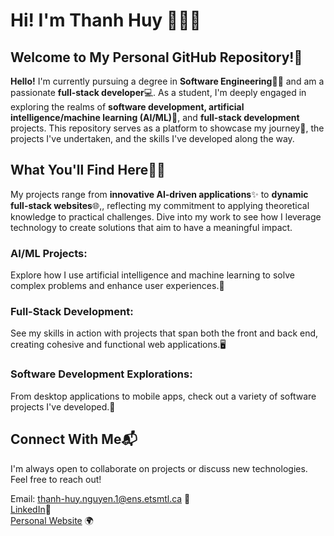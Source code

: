 # Hi! I'm Thanh Huy 🧙🏽‍♂️
## Welcome to My Personal GitHub Repository!🎉

**Hello!** I'm currently pursuing a degree in **Software Engineering**👨‍💻 and am a passionate **full-stack developer**💻. As a student, I'm deeply engaged in exploring the realms of **software development, artificial intelligence/machine learning (AI/ML)**🤖, and **full-stack development** projects. This repository serves as a platform to showcase my journey🚀, the projects I've undertaken, and the skills I've developed along the way.

## What You'll Find Here🕵️‍♂️

My projects range from **innovative AI-driven applications**✨ to **dynamic full-stack websites**🌐,, reflecting my commitment to applying theoretical knowledge to practical challenges. Dive into my work to see how I leverage technology to create solutions that aim to have a meaningful impact.

### AI/ML Projects: 
Explore how I use artificial intelligence and machine learning to solve complex problems and enhance user experiences.🤖
### Full-Stack Development: 
See my skills in action with projects that span both the front and back end, creating cohesive and functional web applications.🖥️
### Software Development Explorations: 
From desktop applications to mobile apps, check out a variety of software projects I've developed.📱

## Connect With Me📬

I'm always open to collaborate on projects or discuss new technologies. Feel free to reach out!

Email: thanh-huy.nguyen.1@ens.etsmtl.ca 💌\
[LinkedIn](https://www.linkedin.com/in/thanh-huy-nguyen-703606220/)💼\
[Personal Website](https://myportfolio-five-rho.vercel.app/) 🌍

